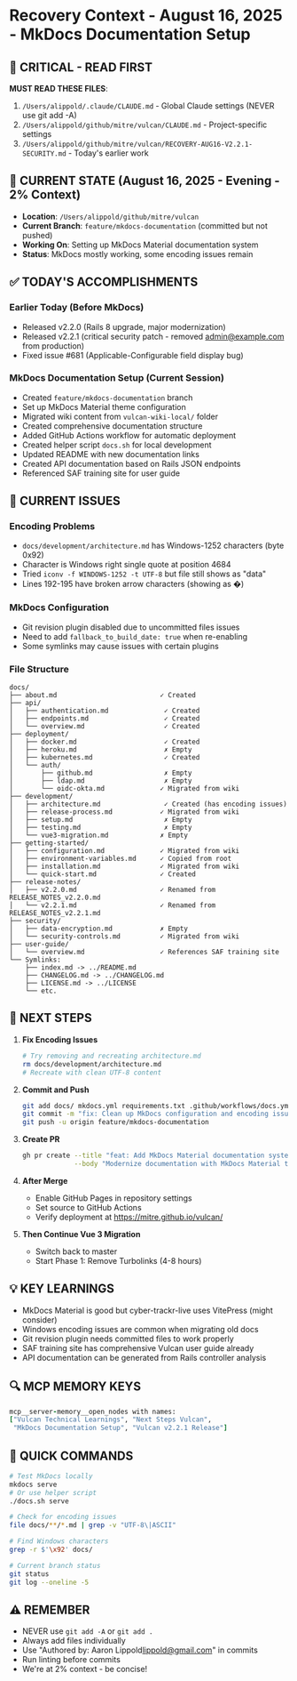 # Recovery Context - August 16, 2025 - MkDocs Documentation Setup

## 🔴 CRITICAL - READ FIRST
**MUST READ THESE FILES**:
1. `/Users/alippold/.claude/CLAUDE.md` - Global Claude settings (NEVER use git add -A)
2. `/Users/alippold/github/mitre/vulcan/CLAUDE.md` - Project-specific settings
3. `/Users/alippold/github/mitre/vulcan/RECOVERY-AUG16-V2.2.1-SECURITY.md` - Today's earlier work

## 📍 CURRENT STATE (August 16, 2025 - Evening - 2% Context)
- **Location**: `/Users/alippold/github/mitre/vulcan`
- **Current Branch**: `feature/mkdocs-documentation` (committed but not pushed)
- **Working On**: Setting up MkDocs Material documentation system
- **Status**: MkDocs mostly working, some encoding issues remain

## ✅ TODAY'S ACCOMPLISHMENTS

### Earlier Today (Before MkDocs)
- Released v2.2.0 (Rails 8 upgrade, major modernization)
- Released v2.2.1 (critical security patch - removed admin@example.com from production)
- Fixed issue #681 (Applicable-Configurable field display bug)

### MkDocs Documentation Setup (Current Session)
- Created `feature/mkdocs-documentation` branch
- Set up MkDocs Material theme configuration
- Migrated wiki content from `vulcan-wiki-local/` folder
- Created comprehensive documentation structure
- Added GitHub Actions workflow for automatic deployment
- Created helper script `docs.sh` for local development
- Updated README with new documentation links
- Created API documentation based on Rails JSON endpoints
- Referenced SAF training site for user guide

## 🔧 CURRENT ISSUES

### Encoding Problems
- `docs/development/architecture.md` has Windows-1252 characters (byte 0x92)
- Character is Windows right single quote at position 4684
- Tried `iconv -f WINDOWS-1252 -t UTF-8` but file still shows as "data"
- Lines 192-195 have broken arrow characters (showing as �)

### MkDocs Configuration
- Git revision plugin disabled due to uncommitted files issues
- Need to add `fallback_to_build_date: true` when re-enabling
- Some symlinks may cause issues with certain plugins

### File Structure
```
docs/
├── about.md                          ✓ Created
├── api/
│   ├── authentication.md              ✓ Created
│   ├── endpoints.md                   ✓ Created
│   └── overview.md                    ✓ Created
├── deployment/
│   ├── docker.md                      ✓ Created
│   ├── heroku.md                      ✗ Empty
│   ├── kubernetes.md                  ✓ Created
│   └── auth/
│       ├── github.md                  ✗ Empty
│       ├── ldap.md                    ✗ Empty
│       └── oidc-okta.md              ✓ Migrated from wiki
├── development/
│   ├── architecture.md                ✓ Created (has encoding issues)
│   ├── release-process.md            ✓ Migrated from wiki
│   ├── setup.md                       ✗ Empty
│   ├── testing.md                     ✗ Empty
│   └── vue3-migration.md             ✗ Empty
├── getting-started/
│   ├── configuration.md              ✓ Migrated from wiki
│   ├── environment-variables.md      ✓ Copied from root
│   ├── installation.md               ✓ Migrated from wiki
│   └── quick-start.md                ✓ Created
├── release-notes/
│   ├── v2.2.0.md                     ✓ Renamed from RELEASE_NOTES_v2.2.0.md
│   └── v2.2.1.md                     ✓ Renamed from RELEASE_NOTES_v2.2.1.md
├── security/
│   ├── data-encryption.md            ✗ Empty
│   └── security-controls.md          ✓ Migrated from wiki
├── user-guide/
│   └── overview.md                   ✓ References SAF training site
└── Symlinks:
    ├── index.md -> ../README.md
    ├── CHANGELOG.md -> ../CHANGELOG.md
    ├── LICENSE.md -> ../LICENSE
    └── etc.
```

## 🎯 NEXT STEPS

1. **Fix Encoding Issues**
   ```bash
   # Try removing and recreating architecture.md
   rm docs/development/architecture.md
   # Recreate with clean UTF-8 content
   ```

2. **Commit and Push**
   ```bash
   git add docs/ mkdocs.yml requirements.txt .github/workflows/docs.yml docs.sh
   git commit -m "fix: Clean up MkDocs configuration and encoding issues"
   git push -u origin feature/mkdocs-documentation
   ```

3. **Create PR**
   ```bash
   gh pr create --title "feat: Add MkDocs Material documentation system" \
                --body "Modernize documentation with MkDocs Material theme"
   ```

4. **After Merge**
   - Enable GitHub Pages in repository settings
   - Set source to GitHub Actions
   - Verify deployment at https://mitre.github.io/vulcan/

5. **Then Continue Vue 3 Migration**
   - Switch back to master
   - Start Phase 1: Remove Turbolinks (4-8 hours)

## 💡 KEY LEARNINGS

- MkDocs Material is good but cyber-trackr-live uses VitePress (might consider)
- Windows encoding issues are common when migrating old docs
- Git revision plugin needs committed files to work properly
- SAF training site has comprehensive Vulcan user guide already
- API documentation can be generated from Rails controller analysis

## 🔍 MCP MEMORY KEYS
```ruby
mcp__server-memory__open_nodes with names:
["Vulcan Technical Learnings", "Next Steps Vulcan",
 "MkDocs Documentation Setup", "Vulcan v2.2.1 Release"]
```

## 🚀 QUICK COMMANDS
```bash
# Test MkDocs locally
mkdocs serve
# Or use helper script
./docs.sh serve

# Check for encoding issues
file docs/**/*.md | grep -v "UTF-8\|ASCII"

# Find Windows characters
grep -r $'\x92' docs/

# Current branch status
git status
git log --oneline -5
```

## ⚠️ REMEMBER
- NEVER use `git add -A` or `git add .`
- Always add files individually
- Use "Authored by: Aaron Lippold<lippold@gmail.com>" in commits
- Run linting before commits
- We're at 2% context - be concise!
